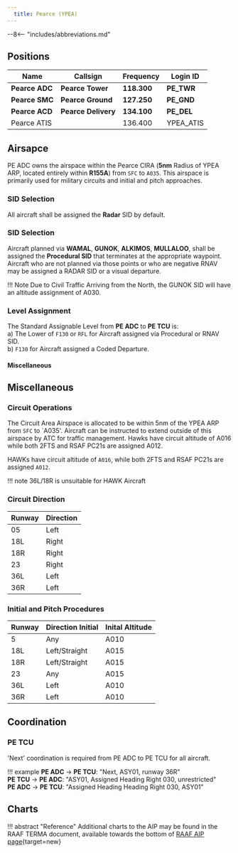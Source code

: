 ```yaml
---
  title: Pearce (YPEA)
---
```


--8<-- "includes/abbreviations.md"

## Positions

| Name               | Callsign       | Frequency        | Login ID              |
| ------------------ | -------------- | ---------------- | --------------------------------------|
| **Pearce ADC**    | **Pearce Tower**  | **118.300**    | **PE_TWR**        |
| **Pearce SMC**    | **Pearce Ground**  | **127.250**   | **PE_GND**        |
| **Pearce ACD**    | **Pearce Delivery**  | **134.100** | **PE_DEL**       |
| Pearce ATIS    |   | 136.400         | YPEA_ATIS       |

## Airsapce
PE ADC owns the airspace within the Pearce CIRA (**5nm** Radius of YPEA ARP, located entirely within **R155A**) from `SFC` to `A035`. This airspace is primarily used for military circuits and initial and pitch approaches.

### SID Selection
All aircraft shall be assigned the **Radar** SID by default.

### SID Selection
Aircraft planned via **WAMAL**, **GUNOK**, **ALKIMOS**, **MULLALOO**, shall be assigned the **Procedural SID** that terminates at the appropriate waypoint.
Aircraft who are not planned via those points or who are negative RNAV may be assigned a RADAR SID or a visual departure. 

!!! Note
  Due to Civil Traffic Arriving from the North, the GUNOK SID will have an altitude assignment of A030.

  ### Level Assignment
The Standard Assignable Level from  **PE ADC** to **PE TCU** is:  
a) The Lower of `F130` or `RFL` for Aircraft assigned via Procedural or RNAV SID.  
b) `F130` for Aircraft assigned a Coded Departure.

#### Miscellaneous

## Miscellaneous
### Circuit Operations 
The Circuit Area Airspace is allocated to be within 5nm of the YPEA ARP from `SFC` to `A035'. Aircraft can be instructed to extend outside of this airspace by ATC for traffic management. Hawks have circuit altitude of A016 while both 2FTS and RSAF PC21s are assigned A012.

HAWKs have circuit altitude of `A016`, while both 2FTS and RSAF PC21s are assigned `A012`.

!!! note
    36L/18R is unsuitable for HAWK Aircraft

### Circuit Direction

| Runway | Direction |
| ------ | ----------|
| 05      | Left  |
| 18L    | Right |
| 18R    | Right |
| 23     | Right |
| 36L    | Left  |
| 36R    | Left  |

### Initial and Pitch Procedures 

| Runway | Direction Initial | Inital Altitude
| ------ | ------------------|----------------|
| 5      |  Any | A010
| 18L    | Left/Straight | A015 | Right | A010
| 18R    | Left/Straight | A015 | Right | A010
| 23     | Any | A015
| 36L    | Left | A010 | Right | A015
| 36R    | Left | A010 | Right | A015

## Coordination
### PE TCU
'Next' coordination is required from PE ADC to PE TCU for all aircraft.

!!! example
    <span class="hotline">**PE ADC** -> **PE TCU**</span>: "Next, ASY01, runway 36R"  
    <span class="hotline">**PE TCU** -> **PE ADC**</span>: "ASY01, Assigned Heading Right 030, unrestricted"  
    <span class="hotline">**PE ADC** -> **PE TCU**</span>: "Assigned Heading Heading Right 030, ASY01"
## Charts
!!! abstract "Reference"
    Additional charts to the AIP may be found in the RAAF TERMA document, available towards the bottom of [RAAF AIP page](https://ais-af.airforce.gov.au/australian-aip){target=new}